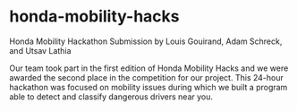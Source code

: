 # honda-mobility-hacks
Honda Mobility Hackathon Submission
by Louis Gouirand, Adam Schreck, and Utsav Lathia


Our team took part in the first edition of Honda Mobility Hacks and we were awarded the second place in the competition for our project. This 24-hour hackathon was focused on mobility issues during which we built a program able to detect and classify dangerous drivers near you. 
